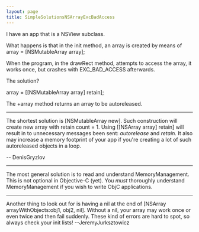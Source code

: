 ```yaml
---
layout: page
title: SimpleSolutionsNSArrayExcBadAccess
---
```


I have an app that is a NSView subclass.

What happens is that in the init method, an array is created by means of 
array = [NSMutableArray array];

When the program, in the drawRect method, attempts to access the array, it works once, but crashes with EXC_BAD_ACCESS afterwards.

The solution?

array = [[NSMutableArray array] retain];

The +array method returns an array to be autoreleased.

----

The shortest solution is [NSMutableArray new]. Such construction will create new array with retain count = 1. Using [[NSArray array] retain] will result in to unnecessary messages been sent: *autorelease* and *retain.* It also may increase a memory footprint of your app if you're creating a lot of such autoreleased objects in a loop.

-- DenisGryzlov

----
The most general solution is to read and understand MemoryManagement. This is not optional in Objective-C (yet). You *must* thoroughly understand MemoryManagement if you wish to write ObjC applications.

----
Another thing to look out for is having a nil at the end of     [NSArray arrayWithObjects:obj1, obj2, nil]. Without a nil, your array may work once or even twice and then fail suddenly. These kind of errors are hard to spot, so always check your init lists! --JeremyJurksztowicz

